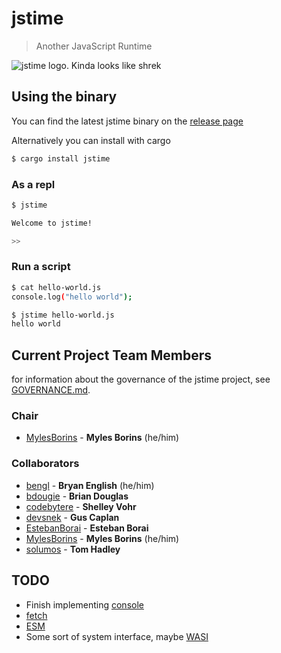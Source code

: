 # jstime

> Another JavaScript Runtime

![jstime logo. Kinda looks like shrek](./logo.png)

## Using the binary

You can find the latest jstime binary on the [release page](https://github.com/jstime/jstime/releases)

Alternatively you can install with cargo

```bash
$ cargo install jstime
```

### As a repl

```bash
$ jstime

Welcome to jstime!

>>
```

### Run a script

```bash
$ cat hello-world.js
console.log("hello world");

$ jstime hello-world.js
hello world

```

## Current Project Team Members

for information about the governance of the jstime project, see
[GOVERNANCE.md](./GOVERNANCE.md).

### Chair

* [MylesBorins](https://github.com/MylesBorins) - **Myles Borins** (he/him)

### Collaborators

* [bengl](https://github.com/bengl) - **Bryan English** (he/him)
* [bdougie](https://github.com/bdougie) - **Brian Douglas**
* [codebytere](https://github.com/codebytere) - **Shelley Vohr**
* [devsnek](https://github.com/devsnek) - **Gus Caplan**
* [EstebanBorai](https://github.com/EstebanBorai) - **Esteban Borai**
* [MylesBorins](https://github.com/MylesBorins) - **Myles Borins** (he/him)
* [solumos](https://github.com/solumos) - **Tom Hadley**

## TODO

* Finish implementing [console](https://console.spec.whatwg.org/)
* [fetch](https://fetch.spec.whatwg.org/)
* [ESM](https://www.ecma-international.org/ecma-262/11.0/index.html#sec-modules)
* Some sort of system interface, maybe [WASI](https://wasi.dev/)
